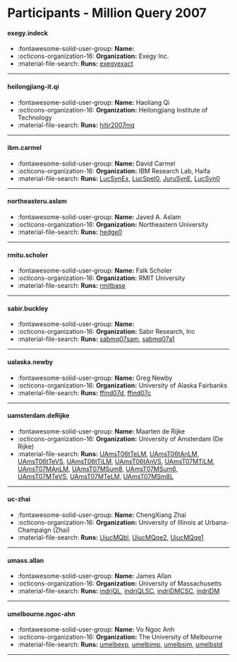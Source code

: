 # Participants - Million Query 2007 

#### exegy.indeck 
 - :fontawesome-solid-user-group: **Name:**  
 - :octicons-organization-16: **Organization:** Exegy Inc. 
 - :material-file-search: **Runs:** [exegyexact](./runs.md#exegyexact) 

---
#### heilongjiang-it.qi 
 - :fontawesome-solid-user-group: **Name:** Haoliang Qi 
 - :octicons-organization-16: **Organization:** Heilongjiang Institute of Technology 
 - :material-file-search: **Runs:** [hitir2007mq](./runs.md#hitir2007mq) 

---
#### ibm.carmel 
 - :fontawesome-solid-user-group: **Name:** David Carmel 
 - :octicons-organization-16: **Organization:** IBM Research Lab, Haifa 
 - :material-file-search: **Runs:** [LucSynEx](./runs.md#lucsynex), [LucSpel0](./runs.md#lucspel0), [JuruSynE](./runs.md#jurusyne), [LucSyn0](./runs.md#lucsyn0) 

---
#### northeasteru.aslam 
 - :fontawesome-solid-user-group: **Name:** Javed A. Aslam 
 - :octicons-organization-16: **Organization:** Northeastern University 
 - :material-file-search: **Runs:** [hedge0](./runs.md#hedge0) 

---
#### rmitu.scholer 
 - :fontawesome-solid-user-group: **Name:** Falk Scholer 
 - :octicons-organization-16: **Organization:** RMIT University 
 - :material-file-search: **Runs:** [rmitbase](./runs.md#rmitbase) 

---
#### sabir.buckley 
 - :fontawesome-solid-user-group: **Name:**  
 - :octicons-organization-16: **Organization:** Sabir Research, Inc 
 - :material-file-search: **Runs:** [sabmq07sam](./runs.md#sabmq07sam), [sabmq07a1](./runs.md#sabmq07a1) 

---
#### ualaska.newby 
 - :fontawesome-solid-user-group: **Name:** Greg Newby 
 - :octicons-organization-16: **Organization:** University of Alaska Fairbanks 
 - :material-file-search: **Runs:** [ffind07d](./runs.md#ffind07d), [ffind07c](./runs.md#ffind07c) 

---
#### uamsterdam.deRijke 
 - :fontawesome-solid-user-group: **Name:** Maarten de Rijke 
 - :octicons-organization-16: **Organization:** University of Amsterdam (De Rijke) 
 - :material-file-search: **Runs:** [UAmsT06tTeLM](./runs.md#uamst06ttelm), [UAmsT06tAnLM](./runs.md#uamst06tanlm), [UAmsT06tTeVS](./runs.md#uamst06ttevs), [UAmsT06tTiLM](./runs.md#uamst06ttilm), [UAmsT06tAnVS](./runs.md#uamst06tanvs), [UAmsT07MTiLM](./runs.md#uamst07mtilm), [UAmsT07MAnLM](./runs.md#uamst07manlm), [UAmsT07MSum8](./runs.md#uamst07msum8), [UAmsT07MSum6](./runs.md#uamst07msum6), [UAmsT07MTeVS](./runs.md#uamst07mtevs), [UAmsT07MTeLM](./runs.md#uamst07mtelm), [UAmsT07MSm8L](./runs.md#uamst07msm8l) 

---
#### uc-zhai 
 - :fontawesome-solid-user-group: **Name:** ChengXiang Zhai 
 - :octicons-organization-16: **Organization:** University of Illinois at Urbana-Champaign (Zhai) 
 - :material-file-search: **Runs:** [UiucMQbl](./runs.md#uiucmqbl), [UiucMQqe2](./runs.md#uiucmqqe2), [UiucMQqe1](./runs.md#uiucmqqe1) 

---
#### umass.allan 
 - :fontawesome-solid-user-group: **Name:** James Allan 
 - :octicons-organization-16: **Organization:** University of Massachusetts 
 - :material-file-search: **Runs:** [indriQL](./runs.md#indriql), [indriQLSC](./runs.md#indriqlsc), [indriDMCSC](./runs.md#indridmcsc), [indriDM](./runs.md#indridm) 

---
#### umelbourne.ngoc-ahn 
 - :fontawesome-solid-user-group: **Name:** Vo Ngoc Anh 
 - :octicons-organization-16: **Organization:** The University of Melbourne 
 - :material-file-search: **Runs:** [umelbexp](./runs.md#umelbexp), [umelbimp](./runs.md#umelbimp), [umelbsim](./runs.md#umelbsim), [umelbstd](./runs.md#umelbstd) 

---
